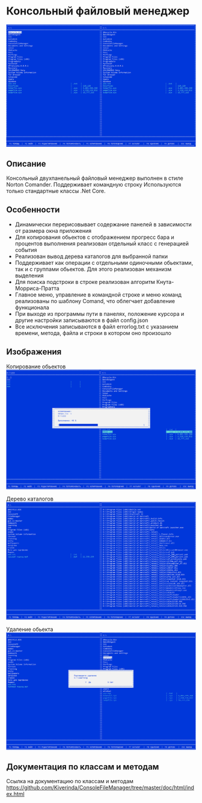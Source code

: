 # Консольный файловый менеджер

![Иллюстрация к проекту](https://github.com/Kiverinda/ConsoleFileManager/blob/master/doc/images/MainWindow.png)

## Описание
Консольный двухпанельный файловый менеджер выполнен в стиле Norton Comander.
Поддерживает командную строку
Используются только стандартные классы .Net Core.

## Особенности

- Динамически перерисовывает содержание панелей в зависимости от размера окна приложения 
- Для копирования обьектов с отображением прогресс бара и процентов выполнения реализован отдельный класс
    с генерацией события
- Реализован вывод дерева каталогов для выбранной папки
- Поддерживает как операции с отдельными одиночными обьектами, так и с группами обьектов. Для этого реализован
    механизм выделения
- Для поиска подстроки в строке реализован алгоритм Кнута-Морриса-Пратта
- Главное меню, управление в командной строке и меню команд реализованы по шаблону Comand, что облегчает 
    добавление функционала
- При выходе из программы пути в панелях, положение курсора и другие настройки записываются в файл config.json
- Все исключения записываются в файл errorlog.txt с указанием времени, метода, файла и строки в котором оно произошло

## Изображения 

Копирование обьектов
![Копирование обьектов](https://github.com/Kiverinda/ConsoleFileManager/blob/master/doc/images/CopyWindow.png)

Дерево каталогов
![Дерево каталогов](https://github.com/Kiverinda/ConsoleFileManager/blob/master/doc/images/TreeWindow.png)

Удаление обьекта
![Удаление обьекта](https://github.com/Kiverinda/ConsoleFileManager/blob/master/doc/images/DeleteWindow.png)

## Документация по классам и методам 

Ссылка на документацию по классам и методам
https://github.com/Kiverinda/ConsoleFileManager/tree/master/doc/html/index.html
